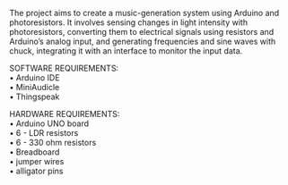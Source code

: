 The project aims to create a music-generation system using Arduino and
photoresistors. It involves sensing changes in light intensity with photoresistors, converting
them to electrical signals using resistors and Arduino’s analog input, and generating
frequencies and sine waves with chuck, integrating it with an interface to monitor the input
data.

SOFTWARE REQUIREMENTS:<br>
• Arduino IDE<br>
• MiniAudicle<br>
• Thingspeak<br>

HARDWARE REQUIREMENTS:<br>
• Arduino UNO board<br>
• 6 - LDR resistors<br>
• 6 - 330 ohm resistors<br>
• Breadboard<br>
• jumper wires<br>
• alligator pins
